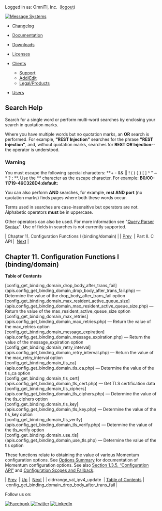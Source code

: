 Logged in as: OmniTI, Inc.  ([logout](https://support.messagesystems.com/logout.php))

[![Message Systems](https://support.messagesystems.com/images/ms-white205.png)](https://support.messagesystems.com/start.php) 

*   [Changelog](https://support.messagesystems.com/start.php?show=changelog)
*   [Documentation](https://support.messagesystems.com/docs/)
*   [Downloads](https://support.messagesystems.com/start.php)

*   [Licenses](https://support.messagesystems.com/license_summary.php)
*   <a href="">Clients</a>
    *   [Support](https://support.messagesystems.com/cs.php)
    *   [Add/Edit](https://support.messagesystems.com/edit_client.php)
    *   [Legal/Products](https://support.messagesystems.com/edit_products.php)
*   [Users](https://support.messagesystems.com/edit_customer.php)

## Search Help

Search for a single word or perform multi-word searches by enclosing your search in quotation marks.

Where you have multiple words but no quotation marks, an **OR** search is performed. For example, **"REST Injection"** searches for the phrase **"REST Injection"**, and, without quotation marks, searches for **REST OR Injection**--the operator is understood.

### Warning

You must escape the following special characters: **+ - && || ! ( ) { } [ ] ^ " ~ * ? : \**. Use the **\** character as the escape character. For example: **B0/00-11719-46C328D4\:default\:**

You can also perform **AND** searches, for example, **rest AND port** (no quotation marks) finds pages where both these words occur.

Terms used in searches are case-insensitive but operators are not. Alphabetic operators **must** be in uppercase.

Other operators can also be used. For more information see "[Query Parser Syntax](https://lucene.apache.org/core/old_versioned_docs/versions/3_0_0/queryparsersyntax.html)". Use of fields in searches is not currently supported.

| Chapter 11. Configuration Functions I (binding/domain) |
| [Prev](apis.cidrrange_val_ipv4_update.php)  | Part II. C API |  [Next](apis.config_get_binding_domain_drop_body_after_trans_fail.php) |

## Chapter 11. Configuration Functions I (binding/domain)

**Table of Contents**

<dl class="toc">

<dt>[config_get_binding_domain_drop_body_after_trans_fail](apis.config_get_binding_domain_drop_body_after_trans_fail.php) — Determine the value of the drop_body_after_trans_fail option</dt>

<dt>[config_get_binding_domain_max_resident_active_queue_size](apis.config_get_binding_domain_max_resident_active_queue_size.php) — Return the value of the max_resident_active_queue_size option</dt>

<dt>[config_get_binding_domain_max_retries](apis.config_get_binding_domain_max_retries.php) — Return the value of the max_retries option</dt>

<dt>[config_get_binding_domain_message_expiration](apis.config_get_binding_domain_message_expiration.php) — Return the value of the message_expiration option</dt>

<dt>[config_get_binding_domain_retry_interval](apis.config_get_binding_domain_retry_interval.php) — Return the value of the max_retry_interval option</dt>

<dt>[config_get_binding_domain_tls_ca](apis.config_get_binding_domain_tls_ca.php) — Determine the value of the tls_ca option</dt>

<dt>[config_get_binding_domain_tls_cert](apis.config_get_binding_domain_tls_cert.php) — Get TLS certification data</dt>

<dt>[config_get_binding_domain_tls_ciphers](apis.config_get_binding_domain_tls_ciphers.php) — Determine the value of the tls_ciphers option</dt>

<dt>[config_get_binding_domain_tls_key](apis.config_get_binding_domain_tls_key.php) — Determine the value of the tls_key option</dt>

<dt>[config_get_binding_domain_tls_verify](apis.config_get_binding_domain_tls_verify.php) — Determine the value of the tls_verify option</dt>

<dt>[config_get_binding_domain_use_tls](apis.config_get_binding_domain_use_tls.php) — Determine the value of the tls option</dt>

</dl>

These functions relate to obtaining the value of various Momentum configuration options. See [Options Summary](https://support.messagesystems.com/docs/web-ref/options-summary.php) for documentation of Momentum configuration options. See also [Section 1.3.5, “Configuration API”](arch.primary.apis.php#arch.configuration "1.3.5. Configuration API") and [Configuration Scopes and Fallback](https://support.messagesystems.com/docs/web-ref/ecelerity.conf.fallback.php).

| [Prev](apis.cidrrange_val_ipv4_update.php)  | [Up](pt.apis.php) |  [Next](apis.config_get_binding_domain_drop_body_after_trans_fail.php) |
| cidrrange_val_ipv4_update  | [Table of Contents](index.php) |  config_get_binding_domain_drop_body_after_trans_fail |

Follow us on:

[![Facebook](https://support.messagesystems.com/images/icon-facebook.png)](http://www.facebook.com/messagesystems) [![Twitter](https://support.messagesystems.com/images/icon-twitter.png)](http://twitter.com/#!/MessageSystems) [![LinkedIn](https://support.messagesystems.com/images/icon-linkedin.png)](http://www.linkedin.com/company/message-systems)